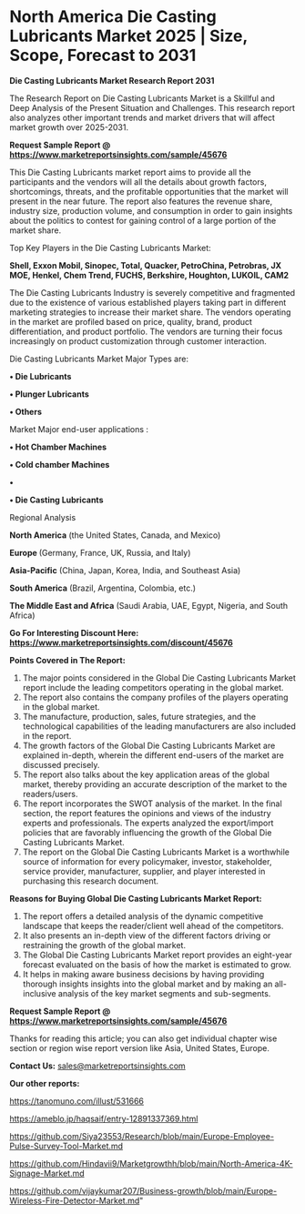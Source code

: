 # North America Die Casting Lubricants Market 2025 | Size, Scope, Forecast to 2031

<strong>Die Casting Lubricants Market Research Report 2031</strong>

The Research Report on Die Casting Lubricants Market is a Skillful and Deep Analysis of the Present Situation and Challenges. This research report also analyzes other important trends and market drivers that will affect market growth over 2025-2031.

<strong>Request Sample Report @ <a href=https://www.marketreportsinsights.com/sample/45676>https://www.marketreportsinsights.com/sample/45676</a></strong>

This Die Casting Lubricants market report aims to provide all the participants and the vendors will all the details about growth factors, shortcomings, threats, and the profitable opportunities that the market will present in the near future. The report also features the revenue share, industry size, production volume, and consumption in order to gain insights about the politics to contest for gaining control of a large portion of the market share.

Top Key Players in the Die Casting Lubricants Market:

<strong>Shell, Exxon Mobil, Sinopec, Total, Quacker, PetroChina, Petrobras, JX MOE, Henkel, Chem Trend, FUCHS, Berkshire, Houghton, LUKOIL, CAM2</strong>

The Die Casting Lubricants Industry is severely competitive and fragmented due to the existence of various established players taking part in different marketing strategies to increase their market share. The vendors operating in the market are profiled based on price, quality, brand, product differentiation, and product portfolio. The vendors are turning their focus increasingly on product customization through customer interaction.

Die Casting Lubricants Market Major Types are:

<strong>•  Die Lubricants

•  Plunger Lubricants

•  Others</strong>

Market Major end-user applications :

<strong>•  Hot Chamber Machines

•  Cold chamber Machines

•  

•  Die Casting Lubricants</strong>

Regional Analysis

</u><strong><b>North America</b></strong> (the United States, Canada, and Mexico)

<strong><b>Europe </b></strong>(Germany, France, UK, Russia, and Italy)

<strong><b>Asia-Pacific</b></strong> (China, Japan, Korea, India, and Southeast Asia)

<strong><b>South America</b></strong> (Brazil, Argentina, Colombia, etc.)

<strong><b>The Middle East and Africa</b></strong> (Saudi Arabia, UAE, Egypt, Nigeria, and South Africa)

<strong>Go For Interesting Discount Here: <a href=https://www.marketreportsinsights.com/discount/45676>https://www.marketreportsinsights.com/discount/45676</a></strong>

<strong>Points Covered in The Report:</strong>
<ol>
  <li>The major points considered in the Global Die Casting Lubricants Market report include the leading competitors operating in the global market.</li>
  <li>The report also contains the company profiles of the players operating in the global market.</li>
  <li>The manufacture, production, sales, future strategies, and the technological capabilities of the leading manufacturers are also included in the report.</li>
  <li>The growth factors of the Global Die Casting Lubricants Market are explained in-depth, wherein the different end-users of the market are discussed precisely.</li>
  <li>The report also talks about the key application areas of the global market, thereby providing an accurate description of the market to the readers/users.</li>
  <li>The report incorporates the SWOT analysis of the market. In the final section, the report features the opinions and views of the industry experts and professionals. The experts analyzed the export/import policies that are favorably influencing the growth of the Global Die Casting Lubricants Market.</li>
  <li>The report on the Global Die Casting Lubricants Market is a worthwhile source of information for every policymaker, investor, stakeholder, service provider, manufacturer, supplier, and player interested in purchasing this research document.</li>
</ol>
<strong>Reasons for Buying Global Die Casting Lubricants Market Report:</strong>

<ol>
  <li>The report offers a detailed analysis of the dynamic competitive landscape that keeps the reader/client well ahead of the competitors.</li>
  <li>It also presents an in-depth view of the different factors driving or restraining the growth of the global market.</li>
  <li>The Global Die Casting Lubricants Market report provides an eight-year forecast evaluated on the basis of how the market is estimated to grow.</li>
  <li>It helps in making aware business decisions by having providing thorough insights insights into the global market and by making an all-inclusive analysis of the key market segments and sub-segments.</li>
</ol>
<strong>Request Sample Report @ <a href=https://www.marketreportsinsights.com/sample/45676>https://www.marketreportsinsights.com/sample/45676</a></strong>


Thanks for reading this article; you can also get individual chapter wise section or region wise report version like Asia, United States, Europe.

<strong>Contact Us:</strong>
sales@marketreportsinsights.com

<strong>Our other reports:</strong>

<a href=https://tanomuno.com/illust/531666>https://tanomuno.com/illust/531666</a>

<a href=https://ameblo.jp/haqsaif/entry-12891337369.html>https://ameblo.jp/haqsaif/entry-12891337369.html</a>

<a href=https://github.com/Siya23553/Research/blob/main/Europe-Employee-Pulse-Survey-Tool-Market.md>https://github.com/Siya23553/Research/blob/main/Europe-Employee-Pulse-Survey-Tool-Market.md</a>

<a href=https://github.com/Hindavii9/Marketgrowthh/blob/main/North-America-4K-Signage-Market.md>https://github.com/Hindavii9/Marketgrowthh/blob/main/North-America-4K-Signage-Market.md</a>

<a href=https://github.com/vijaykumar207/Business-growth/blob/main/Europe-Wireless-Fire-Detector-Market.md>https://github.com/vijaykumar207/Business-growth/blob/main/Europe-Wireless-Fire-Detector-Market.md</a>"
